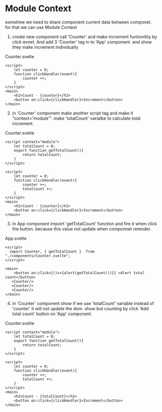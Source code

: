#  Module Context

sometime we need to share component current data between componet. for that we can use Module Context 

1. create new component call 'Counter' and make increment funtionility by click evnet. And add 3 'Counter' tag in to 'App' component. and show they make increment individually 

Counter.svelte
```svelte
<script>
    let counter = 0;
    function clickHandler(event){
        counter ++;
    }
</script>
<main>
    <h2>Count - {counter}</h2>
    <button on:click={clickHandler}>Increment</button>
</main>
```

2. in 'Counter' component make another script tag and make it "context='module'". 
make 'totalCount' varialbe to calculate total increment.

Counter.svelte
```svelte
<script context="module">
    let totalCount = 0;
    export function getTotalCount(){
        return totalCount;
    }
</script>

<script>
    let counter = 0;
    function clickHandler(event){
        counter ++;
        totalCount ++;
    }
</script>
<main>
    <h2>Count - {counter}</h2>
    <button on:click={clickHandler}>Increment</button>
</main>
```

3. in App component impoirt 'getTotalCount' function and fire it when click the button. because this value not update when componnet rerender.

App.svelte
```svelte
<script>
  import Counter, { getTotalCount }  from "./components/Counter.svelte";
</script>

<main>
	<button on:click={()=>{alert(getTotalCount())}} >Alert total count</button>
   <Counter/>
   <Counter/>
   <Counter/>
</main>
```

4. in 'Counter' component show if we use 'totalCount' variable instead of 'counter' it will not update the dom. show but counting by click 'Add total count' button on 'App' component.  

Counter.svelte
```svelte
<script context="module">
    let totalCount = 0;
    export function getTotalCount(){
        return totalCount;
    }
</script>

<script>
    let counter = 0;
    function clickHandler(event){
        counter ++;
        totalCount ++;
    }
</script>
<main>
    <h2>Count - {totalCount}</h2>
    <button on:click={clickHandler}>Increment</button>
</main>
```